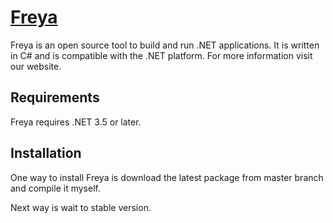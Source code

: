 [Freya](http://freya.drahnik-lukas.com)
===================================

Freya is an open source tool to build and run .NET applications. It is written in C# and
is compatible with the .NET platform. For more information visit our website.


Requirements
------------

Freya requires .NET 3.5 or later.


Installation
------------

One way to install Freya is download the latest package from master branch and compile it myself.


Next way is wait to stable version.
